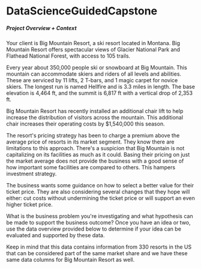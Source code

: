 # DataScienceGuidedCapstone


##### Project Overview + Context
Your client is Big Mountain Resort, a ski resort located in Montana.
Big Mountain Resort offers spectacular views of Glacier National Park and Flathead National Forest, with access to 105 trails.

Every year about 350,000 people ski or snowboard at Big Mountain.
This mountain can accommodate skiers and riders of all levels and abilities.
These are serviced by 11 lifts, 2 T-bars, and 1 magic carpet for novice skiers. 
The longest run is named Hellfire and is 3.3 miles in length. 
The base elevation is 4,464 ft, and the summit is 6,817 ft with a vertical drop of 2,353 ft.

Big Mountain Resort has recently installed an additional chair lift to help increase the
distribution of visitors across the mountain. This additional chair increases their operating costs by $1,540,000 this season. 

The resort's pricing strategy has been to charge a premium above the average price of
resorts in its market segment. They know there are limitations to this approach. There's a suspicion that Big Mountain is not capitalizing on its facilities as much as it could.
Basing their pricing on just the market average does not provide the business with a
good sense of how important some facilities are compared to others. 
This hampers investment strategy. 

The business wants some guidance on how to select a better value for their ticket price. 
They are also considering several changes that they hope will either:
cut costs without undermining the ticket price or will support an even higher ticket price.

What is the business problem you're investigating and what hypothesis can be made to support the business outcome? Once you have an idea or two, use the data overview provided below to determine if your idea can be evaluated and supported by these data.

Keep in mind that this data contains information from 330 resorts in the US that can be
considered part of the same market share and we have these same data columns for
Big Mountain Resort as well.
